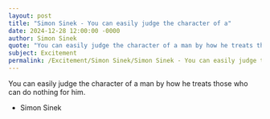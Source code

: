 ```yaml
---
layout: post
title: "Simon Sinek - You can easily judge the character of a"
date: 2024-12-28 12:00:00 -0000
author: Simon Sinek
quote: "You can easily judge the character of a man by how he treats those who can do nothing for him."
subject: Excitement
permalink: /Excitement/Simon Sinek/Simon Sinek - You can easily judge the character of a
---
```


You can easily judge the character of a man by how he treats those who can do nothing for him.

- Simon Sinek
